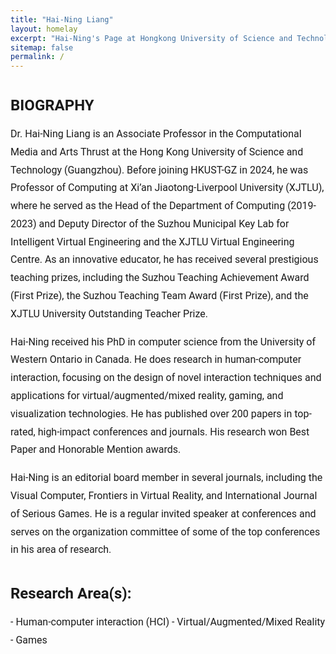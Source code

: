 ```yaml
---
title: "Hai-Ning Liang"
layout: homelay
excerpt: "Hai-Ning's Page at Hongkong University of Science and Technology(GZ)."
sitemap: false
permalink: /
---
```


<div style="font-size: 16px; font-family: 'Roboto'; line-height: 1.8;">
  <h2 style="font-weight: bold; font-size: 24px; margin-bottom: 10px;">BIOGRAPHY</h2>
  Dr. Hai-Ning Liang is an Associate Professor in the Computational Media and Arts Thrust at the Hong Kong University of Science and Technology (Guangzhou). Before joining HKUST-GZ in 2024, he was Professor of Computing at Xi’an Jiaotong-Liverpool University (XJTLU), where he served as the Head of the Department of Computing (2019-2023) and Deputy Director of the Suzhou Municipal Key Lab for Intelligent Virtual Engineering and the XJTLU Virtual Engineering Centre. As an innovative educator, he has received several prestigious teaching prizes, including the Suzhou Teaching Achievement Award (First Prize), the Suzhou Teaching Team Award (First Prize), and the XJTLU University Outstanding Teacher Prize.

  Hai-Ning received his PhD in computer science from the University of Western Ontario in Canada. He does research in human-computer interaction, focusing on the design of novel interaction techniques and applications for virtual/augmented/mixed reality, gaming, and visualization technologies. He has published over 200 papers in top-rated, high-impact conferences and journals. His research won Best Paper and Honorable Mention awards.

  Hai-Ning is an editorial board member in several journals, including the Visual Computer, Frontiers in Virtual Reality, and International Journal of Serious Games. He is a regular invited speaker at conferences and serves on the organization committee of some of the top conferences in his area of research.
</div>


<div style="font-size: 16px; font-family: 'Roboto'; line-height: 1.8;">
  <h2 style="font-weight: bold; font-size: 24px; margin-bottom: 10px;">Research Area(s):</h2>
  - Human-computer interaction (HCI)  
  - Virtual/Augmented/Mixed Reality   
  - Games
</div>


<!-- 
<div style="font-size: 16px; font-family: 'Roboto'; line-height: 1.8;">
  <h2 style="font-weight: bold; font-size: 24px; margin-bottom: 10px;">Awards</h2>
  <ul style="list-style-type: none; padding-left: 0;">
    <li style="margin-bottom: 15px;">
      <div>
        <strong>CHI 2023</strong> - Best Paper Honorable Mention Award
      </div>
    </li>
    <li style="margin-bottom: 15px;">
      <div>
        <strong>Chinese CHI 2023</strong> - Best Paper Honorable Mention Award
      </div>
    </li>
    <li style="margin-bottom: 15px;">
      <div>
        <strong>Chinese CHI 2022</strong> - Best Paper Honorable Mention Award
      </div>
    </li>
    <li style="margin-bottom: 15px;">
      <div>
        <strong>ASSETS 2020</strong> - Best Artifact Award
      </div>
    </li>
    <li style="margin-bottom: 15px;">
      <div>
        <strong>CHI 2019</strong> - Best Paper Award
      </div>
    </li>
    <li style="margin-bottom: 15px;">
      <div>
        <strong>UbiComp 2015</strong> - Best Paper Honorable Mention Award
      </div>
    </li>
  </ul>
</div> -->




